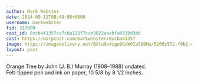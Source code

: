 ```yaml
---
author: Mark Webster
date: 2024-09-12T08:49:08+0000
username: markwebster
fid: 317009
cast_id: 0xcba41357ca7cba128f7cce9022aaabfa4330d3dd
cast: https://warpcast.com/markwebster/0xcba41357
image: https://imagedelivery.net/BXluQx4ige9GuW0Ia56BHw/5206c572-f0b2-4e62-95c5-af225b840c00/original
layout: post
---
```

Orange Tree by John (J. B.) Murray (1908–1988) undated.   
Felt-tipped pen and ink on paper, 10 5/8 by 8 1/2 inches.  

<img src='https://imagedelivery.net/BXluQx4ige9GuW0Ia56BHw/5206c572-f0b2-4e62-95c5-af225b840c00/original' alt='' referrerpolicy='no-referrer'/>
